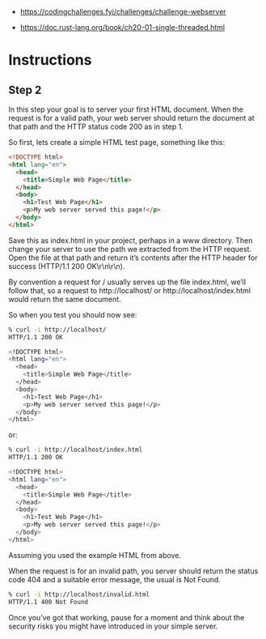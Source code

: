 - <https://codingchallenges.fyi/challenges/challenge-webserver>

- https://doc.rust-lang.org/book/ch20-01-single-threaded.html

# Instructions

## Step 2

In this step your goal is to server your first HTML document. When the request is for a valid path, your web server should return the document at that path and the HTTP status code 200 as in step 1.

So first, lets create a simple HTML test page, something like this:

```html
<!DOCTYPE html>
<html lang="en">
  <head>
    <title>Simple Web Page</title>
  </head>
  <body>
    <h1>Test Web Page</h1>
    <p>My web server served this page!</p>
  </body>
</html>
```

Save this as index.html in your project, perhaps in a www directory. Then change your server to use the path we extracted from the HTTP request. Open the file at that path and return it’s contents after the HTTP header for success (HTTP/1.1 200 OK\r\n\r\n).

By convention a request for / usually serves up the file index.html, we’ll follow that, so a request to http://localhost/ or http://localhost/index.html would return the same document.

So when you test you should now see:

```bash
% curl -i http://localhost/
HTTP/1.1 200 OK

<!DOCTYPE html>
<html lang="en">
  <head>
    <title>Simple Web Page</title>
  </head>
  <body>
    <h1>Test Web Page</h1>
    <p>My web server served this page!</p>
  </body>
</html>
```

or:

```bash
% curl -i http://localhost/index.html
HTTP/1.1 200 OK

<!DOCTYPE html>
<html lang="en">
  <head>
    <title>Simple Web Page</title>
  </head>
  <body>
    <h1>Test Web Page</h1>
    <p>My web server served this page!</p>
  </body>
</html>
```

Assuming you used the example HTML from above.

When the request is for an invalid path, you server should return the status code 404 and a suitable error message, the usual is Not Found.

```bash
% curl -i http://localhost/invalid.html
HTTP/1.1 400 Not Found
```

Once you’ve got that working, pause for a moment and think about the security risks you might have introduced in your simple server.

